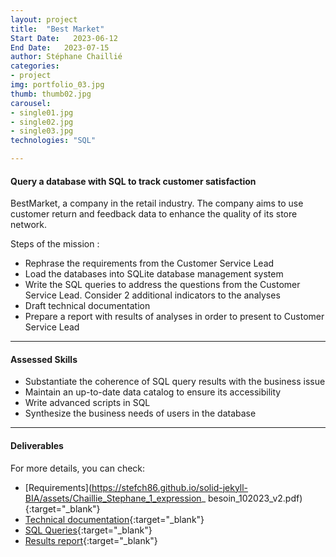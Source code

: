 ```yaml
---
layout: project
title:  "Best Market"
Start Date:   2023-06-12
End Date:   2023-07-15
author: Stéphane Chaillié
categories:
- project
img: portfolio_03.jpg
thumb: thumb02.jpg
carousel:
- single01.jpg
- single02.jpg
- single03.jpg
technologies: "SQL"

---
```

#### Query a database with SQL to track customer satisfaction
BestMarket, a company in the retail industry. The company aims to use customer return and feedback data to enhance the quality of its store network.

Steps of the mission :
 - Rephrase the requirements from the Customer Service Lead
 - Load the databases into SQLite database management system
 - Write the SQL queries to address the questions from the Customer Service Lead. Consider 2 additional indicators to the analyses
 - Draft technical documentation
 - Prepare a report with results of analyses in order to present to Customer Service Lead

---
#### Assessed Skills
- Substantiate the coherence of SQL query results with the business issue
- Maintain an up-to-date data catalog to ensure its accessibility
- Write advanced scripts in SQL
- Synthesize the business needs of users in the database

---
####  Deliverables
For more details, you can check:
- [Requirements](https://stefch86.github.io/solid-jekyll-BIA/assets/Chaillie_Stephane_1_expression_ besoin_102023_v2.pdf){:target="_blank"}
- [Technical documentation](https://stefch86.github.io/solid-jekyll-BIA/assets/Chaillie_Stephane_2_documentation_technique_102023_v3.pdf){:target="_blank"}
- [SQL Queries](https://stefch86.github.io/solid-jekyll-BIA/assets/Chaillie_Stephane_3_requetes_112023.pdf){:target="_blank"}
- [Results report](https://stefch86.github.io/solid-jekyll-BIA/assets/Chaillie_Stephane_4_presentation_112023_v2.pdf){:target="_blank"}
